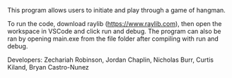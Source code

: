 This program allows users to initiate and play through a game of hangman. 

To run the code, download raylib (https://www.raylib.com), then open the workspace in VSCode and click run and debug.
The program can also be ran by opening main.exe from the file folder after compiling with run and debug.

Developers:
Zechariah Robinson,
Jordan Chaplin,
Nicholas Burr,
Curtis Kiland,
Bryan Castro-Nunez
